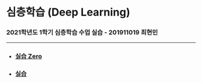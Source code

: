 # 심층학습 (Deep Learning)

### 2021학년도 1학기 심층학습 수업 실습 - 201911019 최현민

---

* ### [실습 Zero](https://github.com/hyunmin0317/DeepLearning/blob/master/%EC%8B%A4%EC%8A%B5Zero/%EC%8B%A4%EC%8A%B5Zero.md)

* ### [실습](https://github.com/hyunmin0317/DeepLearning/blob/master/%5B%EC%8B%A4%EC%8A%B5%5D/%5B%EC%8B%A4%EC%8A%B5%5D.md)